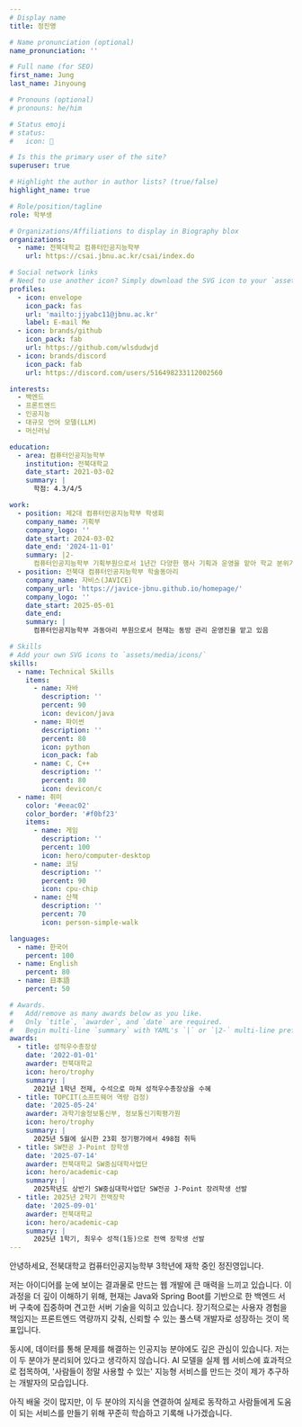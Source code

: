 ```yaml
---
# Display name
title: 정진영

# Name pronunciation (optional)
name_pronunciation: ''

# Full name (for SEO)
first_name: Jung
last_name: Jinyoung

# Pronouns (optional)
# pronouns: he/him

# Status emoji
# status:
#   icon: 🚀

# Is this the primary user of the site?
superuser: true

# Highlight the author in author lists? (true/false)
highlight_name: true

# Role/position/tagline
role: 학부생

# Organizations/Affiliations to display in Biography blox
organizations:
  - name: 전북대학교 컴퓨터인공지능학부
    url: https://csai.jbnu.ac.kr/csai/index.do

# Social network links
# Need to use another icon? Simply download the SVG icon to your `assets/media/icons/` folder.
profiles:
  - icon: envelope
    icon_pack: fas
    url: 'mailto:jjyabc11@jbnu.ac.kr'
    label: E-mail Me
  - icon: brands/github
    icon_pack: fab
    url: https://github.com/wlsdudwjd
  - icon: brands/discord
    icon_pack: fab
    url: https://discord.com/users/516498233112002560

interests:
  - 백엔드
  - 프론트엔드
  - 인공지능
  - 대규모 언어 모델(LLM)
  - 머신러닝

education:
  - area: 컴퓨터인공지능학부
    institution: 전북대학교
    date_start: 2021-03-02
    summary: |
      학점: 4.3/4/5

work:
  - position: 제2대 컴퓨터인공지능학부 학생회
    company_name: 기획부
    company_logo: ''
    date_start: 2024-03-02
    date_end: '2024-11-01'
    summary: |2-
      컴퓨터인공지능학부 기획부원으로서 1년간 다양한 행사 기획과 운영을 맡아 학교 분위기 활성화에 기여함
  - position: 전북대 컴퓨터인공지능학부 학술동아리
    company_name: 자비스(JAVICE)
    company_url: 'https://javice-jbnu.github.io/homepage/'
    company_logo: ''
    date_start: 2025-05-01
    date_end: 
    summary: |
      컴퓨터인공지능학부 과동아리 부원으로서 현재는 동방 관리 운영진을 맡고 있음

# Skills
# Add your own SVG icons to `assets/media/icons/`
skills:
  - name: Technical Skills
    items:
      - name: 자바
        description: ''
        percent: 90
        icon: devicon/java
      - name: 파이썬
        description: ''
        percent: 80
        icon: python
        icon_pack: fab
      - name: C, C++
        description: ''
        percent: 80
        icon: devicon/c
  - name: 취미
    color: '#eeac02'
    color_border: '#f0bf23'
    items:
      - name: 게임
        description: ''
        percent: 100
        icon: hero/computer-desktop
      - name: 코딩
        description: ''
        percent: 90
        icon: cpu-chip
      - name: 산책
        description: ''
        percent: 70
        icon: person-simple-walk

languages:
  - name: 한국어
    percent: 100
  - name: English
    percent: 80
  - name: 日本語
    percent: 50

# Awards.
#   Add/remove as many awards below as you like.
#   Only `title`, `awarder`, and `date` are required.
#   Begin multi-line `summary` with YAML's `|` or `|2-` multi-line prefix and indent 2 spaces below.
awards:
  - title: 성적우수총장상
    date: '2022-01-01'
    awarder: 전북대학교
    icon: hero/trophy
    summary: |
      2021년 1학년 전제, 수석으로 마쳐 성적우수총장상을 수혜
  - title: TOPCIT(소프트웨어 역량 검정)
    date: '2025-05-24'
    awarder: 과학기술정보통신부, 정보통신기획평가원
    icon: hero/trophy
    summary: |
      2025년 5월에 실시한 23회 정기평가에서 498점 취득
  - title: SW전공 J-Point 장학생
    date: '2025-07-14'
    awarder: 전북대학교 SW중심대학사업단
    icon: hero/academic-cap
    summary: |
      2025학년도 상반기 SW중심대학사업단 SW전공 J-Point 장려학생 선발
  - title: 2025년 2학기 전액장학
    date: '2025-09-01'
    awarder: 전북대학교
    icon: hero/academic-cap
    summary: |
      2025년 1학기, 최우수 성적(1등)으로 전액 장학생 선발
---
```


안녕하세요, 전북대학교 컴퓨터인공지능학부 3학년에 재학 중인 정진영입니다.

저는 아이디어를 눈에 보이는 결과물로 만드는 웹 개발에 큰 매력을 느끼고 있습니다. 이 과정을 더 깊이 이해하기 위해, 현재는 Java와 Spring Boot를 기반으로 한 백엔드 서버 구축에 집중하며 견고한 서버 기술을 익히고 있습니다. 장기적으로는 사용자 경험을 책임지는 프론트엔드 역량까지 갖춰, 신뢰할 수 있는 풀스택 개발자로 성장하는 것이 목표입니다.

동시에, 데이터를 통해 문제를 해결하는 인공지능 분야에도 깊은 관심이 있습니다. 저는 이 두 분야가 분리되어 있다고 생각하지 않습니다. AI 모델을 실제 웹 서비스에 효과적으로 접목하여, '사람들이 정말 사용할 수 있는' 지능형 서비스를 만드는 것이 제가 추구하는 개발자의 모습입니다.

아직 배울 것이 많지만, 이 두 분야의 지식을 연결하여 실제로 동작하고 사람들에게 도움이 되는 서비스를 만들기 위해 꾸준히 학습하고 기록해 나가겠습니다.